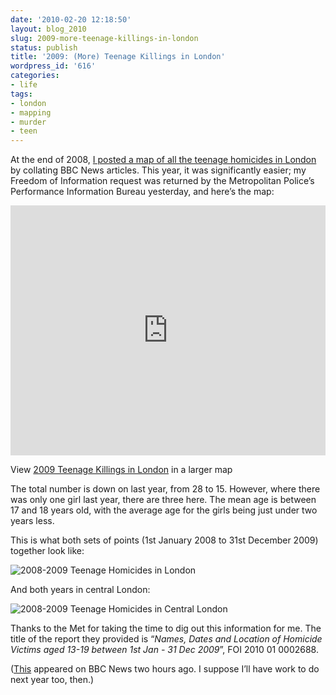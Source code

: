 ```yaml
---
date: '2010-02-20 12:18:50'
layout: blog_2010
slug: 2009-more-teenage-killings-in-london
status: publish
title: '2009: (More) Teenage Killings in London'
wordpress_id: '616'
categories:
- life
tags:
- london
- mapping
- murder
- teen
---
```


At the end of 2008, [I posted a map of all the teenage homicides in
London](http://alex.mullr.net/blog/2008/09/teenage-killings-in-london/) by
collating BBC News articles. This year, it was significantly easier; my
Freedom of Information request was returned by the Metropolitan Police’s
Performance Information Bureau yesterday, and here’s the map:

<iframe width="100%" height="400" frameborder="0" scrolling="no" marginheight="0" marginwidth="0" src="http://maps.google.com/maps/ms?ie=UTF8&amp;hl=en&amp;msa=0&amp;msid=104812537703554849045.000480057b5fe5a4a643d&amp;ll=51.529251,-0.092697&amp;spn=0.170869,0.549316&amp;z=11&amp;output=embed">&nbsp;</iframe>

View [2009 Teenage Killings in
London](http://maps.google.com/maps/ms?ie=UTF8&hl=en&msa=0&msid=104812537703554849045.000480057b5fe5a4a643d&ll=51.529251,-0.092697&spn=0.170869,0.549316&z=11&source=embed)
in a larger map

The total number is down on last year, from 28 to 15. However, where there was
only one girl last year, there are three here. The mean age is between 17 and
18 years old, with the average age for the girls being just under two years
less.

This is what both sets of points (1st January 2008 to 31st December 2009)
together look like:

![2008-2009 Teenage Homicides in
London](http://alexmuller.s3.amazonaws.com/static/blog/2010-02-20-killings-0809-both-london.png)

And both years in central London:

![2008-2009 Teenage Homicides in Central
London](http://alexmuller.s3.amazonaws.com/static/blog/2010-02-20-killings-0809-both-central.png)

Thanks to the Met for taking the time to dig out this information for me. The
title of the report they provided is “_Names, Dates and Location of Homicide
Victims aged 13-19 between 1st Jan - 31 Dec 2009_”, FOI 2010 01 0002688.

([This](http://news.bbc.co.uk/1/hi/england/london/8525923.stm) appeared on BBC
News two hours ago. I suppose I’ll have work to do next year too, then.)
